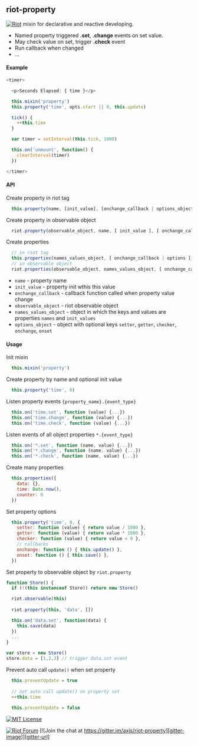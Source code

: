
## riot-property


[![Riot](https://muut.com/riotjs/logo/riot60x.png)](https://muut.com/riotjs/) mixin for declarative and reactive developing.
 - Named property triggered **.set**, **.change** events on set value. 
 - May check value on set, trigger **.check** event
 - Run callback when changed
 - ...


#### Example

``` javascript
<timer>

  <p>Seconds Elapsed: { time }</p>

  this.mixin('property')
  this.property('time', opts.start || 0, this.update)

  tick() {
    ++this.time
  }

  var timer = setInterval(this.tick, 1000)

  this.on('unmount', function() {
    clearInterval(timer)
  })

</timer>
```

#### API

  Create property in riot tag
``` javascript
  this.property(name, [init_value], [onchange_callback | options_object])
```

  Create property in observable object
``` javascript
  riot.property(observable_object, name, [ init_value ], [ onchange_callback | options_object ])
```

  Create properties
``` javascript
  // in riot tag
  this.properties(names_values_object, [ onchange_callback | options ])
  // in observable object
  riot.properties(observable_object, names_values_object, [ onchange_callback | options_object ])
```
 
- `name` - property name
- `init_value` - property init wthis this value
- `onchange_callback` - callback function called when property value change
- `observable_object` - riot observable object
- `names_values_object` - object in which the keys and values are properties `names` and `init_values`
- `options_object` - object with optional keys `setter`, `getter`, `checker`, `onchange`, `onset`
 
#### Usage

  Init mixin 
``` javascript
  this.mixin('property')
```

  Create property by name and optional init value 
``` javascript
  this.property('time', 0)
```

  Listen property events `{property_name}.{event_type}`
``` javascript
  this.on('time.set', function (value) {...})
  this.on('time.change', function (value) {...})
  this.on('time.check', function (value) {...})
```

  Listen events of all object properties `*.{event_type}`
``` javascript
  this.on('*.set', function (name, value) {...})
  this.on('*.change', function (name, value) {...})
  this.on('*.check', function (name, value) {...})
```

  Create many properties
``` javascript
  this.properties({
    data: {},
    time: Date.now(),
    counter: 0
  })
```

  Set property options
``` javascript
  this.property('time', 0, {
    setter: function (value) { return value / 1000 },
    getter: function (value) { return value * 1000 },
    checker: function (value) { return value < 0 },
    // callbacks
    onchange: function () { this.update() },
    onset: function () { this.save() },
  })
```

  Set property to observable object by `riot.property`
``` javascript
function Store() {
  if (!(this instanceof Store)) return new Store()

  riot.observable(this)
  
  riot.property(this, 'data', [])

  this.on('data.set', function(data) {
    this.save(data)
  })
  ...
} 

var store = new Store()
store.data = [1,2,3] // trigger data.set event
```

  Prevent auto call `update()` when set property
``` javascript
  this.preventUpdate = true
  
  // not auto call update() on property set
  ++this.time
  
  this.preventUpdate = false
```


[![MIT License][license-image]][license-url]


[![Riot Forum][riot-forum-image]][riot-forum-url]
[![Join the chat at https://gitter.im/axjs/riot-property][gitter-image]][gitter-url]
<!---
[![Join the chat at https://gitter.im/axjs/riot-property](https://badges.gitter.im/Join%20Chat.svg)](https://gitter.im/axjs/riot-property?utm_source=badge&utm_medium=badge&utm_campaign=pr-badge&utm_content=badge)
-->

[license-image]:http://img.shields.io/badge/license-MIT-000000.svg?style=flat-square
[license-url]:LICENSE.txt

[riot-forum-image]:https://img.shields.io/badge/muut-JOIN_CHAT%E2%86%92-ff0044.svg?style=flat-square
[riot-forum-url]:https://muut.com/riotjs/forum/

[gitter-image]:https://img.shields.io/badge/GITTER-JOIN_CHAT_%E2%86%92-1dce73.svg?style=flat-square
[gitter-url]:https://gitter.im/axjs/riot-property?utm_source=badge&utm_medium=badge&utm_campaign=pr-badge&utm_content=badge


